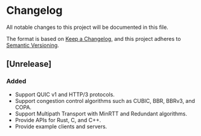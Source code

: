 <!--
This changelog should always be read on `master` branch. Its contents on other branches
does not necessarily reflect the changes.
-->

# Changelog

All notable changes to this project will be documented in this file.

The format is based on [Keep a Changelog](https://keepachangelog.com/en/1.0.0/),
and this project adheres to [Semantic Versioning](https://semver.org/spec/v2.0.0.html).

## [Unrelease]

### Added

- Support QUIC v1 and HTTP/3 protocols.
- Support congestion control algorithms such as CUBIC, BBR, BBRv3, and COPA.
- Support Multipath Transport with MinRTT and Redundant algorithms.
- Provide APIs for Rust, C, and C++.
- Provide example clients and servers.
